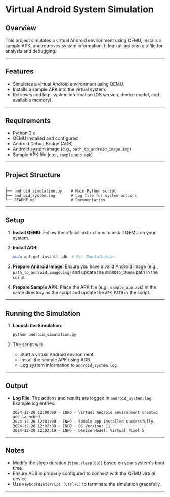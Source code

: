 
# Virtual Android System Simulation

## Overview
This project simulates a virtual Android environment using QEMU, installs a sample APK, and retrieves system information. It logs all actions to a file for analysis and debugging.

---

## Features
- Simulates a virtual Android environment using QEMU.
- Installs a sample APK into the virtual system.
- Retrieves and logs system information (OS version, device model, and available memory).

---

## Requirements
- Python 3.x
- QEMU installed and configured
- Android Debug Bridge (ADB)
- Android system image (e.g., `path_to_android_image.img`)
- Sample APK file (e.g., `sample_app.apk`)

---

## Project Structure
```
.
├── android_simulation.py    # Main Python script
├── android_system.log       # Log file for system actions
└── README.md                # Documentation
```

---

## Setup

1. **Install QEMU**:
   Follow the official instructions to install QEMU on your system.

2. **Install ADB**:
   ```bash
   sudo apt-get install adb  # For Ubuntu/Debian
   ```

3. **Prepare Android Image**:
   Ensure you have a valid Android image (e.g., `path_to_android_image.img`) and update the `ANDROID_IMAGE` path in the script.

4. **Prepare Sample APK**:
   Place the APK file (e.g., `sample_app.apk`) in the same directory as the script and update the `APK_PATH` in the script.

---

## Running the Simulation

1. **Launch the Simulation**:
   ```bash
   python android_simulation.py
   ```

2. The script will:
   - Start a virtual Android environment.
   - Install the sample APK using ADB.
   - Log system information to `android_system.log`.

---

## Output

- **Log File**:
  The actions and results are logged in `android_system.log`. Example log entries:
  ```
  2024-12-20 12:00:00 - INFO - Virtual Android environment created and launched.
  2024-12-20 12:01:00 - INFO - Sample app installed successfully.
  2024-12-20 12:02:00 - INFO - OS Version: 11
  2024-12-20 12:02:10 - INFO - Device Model: Virtual Pixel 5
  ```

---

## Notes
- Modify the sleep duration (`time.sleep(60)`) based on your system's boot time.
- Ensure ADB is properly configured to connect with the QEMU virtual device.
- Use `KeyboardInterrupt (Ctrl+C)` to terminate the simulation gracefully.

---

